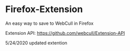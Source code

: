 # Firefox-Extension
An easy way to save to WebCull in Firefox

Extension API:
https://github.com/webcull/Extension-API

5/24/2020 updated extention
